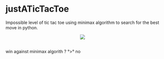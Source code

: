 # justATicTacToe

Impossible level of tic tac toe using minimax algorithm to search for the best move in python.

<div align="center">
 <img src="https://user-images.githubusercontent.com/52430148/231661396-967ba004-fae8-46d7-9e71-f9cd715a581c.png"/>
</div>

</br>

win against minimax algorith ? °>° no  
